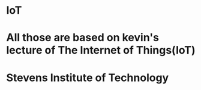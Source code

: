 # IoT
# All those are based on kevin's lecture of The Internet of Things(IoT)
# Stevens Institute of Technology
